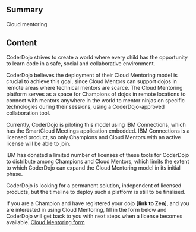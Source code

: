 ## Summary

 Cloud mentoring 

## Content

CoderDojo strives to create a world where every child has the
opportunity to learn code in a safe, social and collaborative
environment.

CoderDojo believes the deployment of their Cloud Mentoring model is
crucial to achieve this goal, since Cloud Mentors can support dojos in
remote areas where technical mentors are scarce. The Cloud Mentoring
platform serves as a space for Champions of dojos in remote locations to
connect with mentors anywhere in the world to mentor ninjas on specific
technologies during their sessions, using a CoderDojo-approved
collaboration tool.

Currently, CoderDojo is piloting this model using IBM Connections, which
has the SmartCloud Meetings application embedded. IBM Connections is a
licensed product, so only Champions and Cloud Mentors with an active
license will be able to join.

IBM has donated a limited number of licenses of these tools for
CoderDojo to distribute among Champions and Cloud Mentors, which limits
the extent to which CoderDojo can expand the Cloud Mentoring model in
its initial phase.

CoderDojo is looking for a permanent solution, independent of licensed
products, but the timeline to deploy such a platform is still to be
finalised.

If you are a Champion and have registered your dojo **\[link to Zen\]**,
and you are interested in using Cloud Mentoring, fill in the form below
and CoderDojo will get back to you with next steps when a license
becomes available. [Cloud Mentoring form](https://docs.google.com/a/coderdojo.org/forms/d/1rRH2mmyXNKRddkFRyIryY8vum0QYNN6sWII9dw3BpCQ/viewform)
